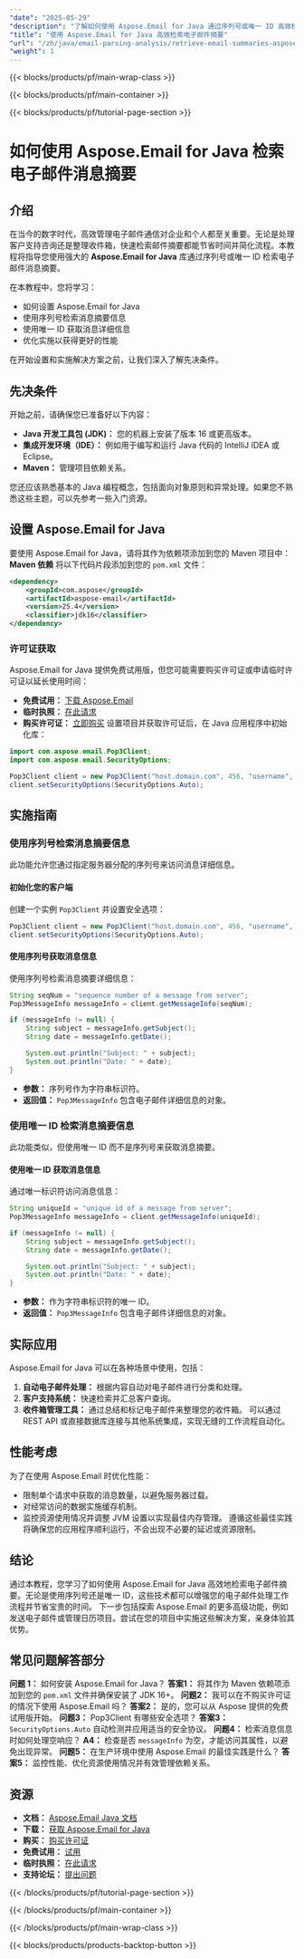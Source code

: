 ```yaml
---
"date": "2025-05-29"
"description": "了解如何使用 Aspose.Email for Java 通过序列号或唯一 ID 高效检索电子邮件摘要。立即增强您的电子邮件管理工作流程。"
"title": "使用 Aspose.Email for Java 高效检索电子邮件摘要"
"url": "/zh/java/email-parsing-analysis/retrieve-email-summaries-aspose-email-java/"
"weight": 1
---
```


{{< blocks/products/pf/main-wrap-class >}}

{{< blocks/products/pf/main-container >}}

{{< blocks/products/pf/tutorial-page-section >}}
# 如何使用 Aspose.Email for Java 检索电子邮件消息摘要
## 介绍
在当今的数字时代，高效管理电子邮件通信对企业和个人都至关重要。无论是处理客户支持咨询还是整理收件箱，快速检索邮件摘要都能节省时间并简化流程。本教程将指导您使用强大的 **Aspose.Email for Java** 库通过序列号或唯一 ID 检索电子邮件消息摘要。

在本教程中，您将学习：
- 如何设置 Aspose.Email for Java
- 使用序列号检索消息摘要信息
- 使用唯一 ID 获取消息详细信息
- 优化实施以获得更好的性能

在开始设置和实施解决方案之前，让我们深入了解先决条件。
## 先决条件
开始之前，请确保您已准备好以下内容：
- **Java 开发工具包 (JDK)：** 您的机器上安装了版本 16 或更高版本。
- **集成开发环境（IDE）：** 例如用于编写和运行 Java 代码的 IntelliJ IDEA 或 Eclipse。
- **Maven：** 管理项目依赖关系。

您还应该熟悉基本的 Java 编程概念，包括面向对象原则和异常处理。如果您不熟悉这些主题，可以先参考一些入门资源。
## 设置 Aspose.Email for Java
要使用 Aspose.Email for Java，请将其作为依赖项添加到您的 Maven 项目中：
**Maven 依赖**
将以下代码片段添加到您的 `pom.xml` 文件：
```xml
<dependency>
    <groupId>com.aspose</groupId>
    <artifactId>aspose-email</artifactId>
    <version>25.4</version>
    <classifier>jdk16</classifier>
</dependency>
```
### 许可证获取
Aspose.Email for Java 提供免费试用版，但您可能需要购买许可证或申请临时许可证以延长使用时间：
- **免费试用：** [下载 Aspose.Email](https://releases.aspose.com/email/java/)
- **临时执照：** [在此请求](https://purchase.aspose.com/temporary-license/)
- **购买许可证：** [立即购买](https://purchase.aspose.com/buy)
设置项目并获取许可证后，在 Java 应用程序中初始化库：
```java
import com.aspose.email.Pop3Client;
import com.aspose.email.SecurityOptions;

Pop3Client client = new Pop3Client("host.domain.com", 456, "username", "password");
client.setSecurityOptions(SecurityOptions.Auto);
```
## 实施指南
### 使用序列号检索消息摘要信息
此功能允许您通过指定服务器分配的序列号来访问消息详细信息。
#### 初始化您的客户端
创建一个实例 `Pop3Client` 并设置安全选项：
```java
Pop3Client client = new Pop3Client("host.domain.com", 456, "username", "password");
client.setSecurityOptions(SecurityOptions.Auto);
```
#### 使用序列号获取消息信息
使用序列号检索消息摘要详细信息：
```java
String seqNum = "sequence number of a message from server";
Pop3MessageInfo messageInfo = client.getMessageInfo(seqNum);

if (messageInfo != null) {
    String subject = messageInfo.getSubject();
    String date = messageInfo.getDate();

    System.out.println("Subject: " + subject);
    System.out.println("Date: " + date);
}
```
- **参数：** 序列号作为字符串标识符。
- **返回值：** `Pop3MessageInfo` 包含电子邮件详细信息的对象。
### 使用唯一 ID 检索消息摘要信息
此功能类似，但使用唯一 ID 而不是序列号来获取消息摘要。
#### 使用唯一 ID 获取消息信息
通过唯一标识符访问消息信息：
```java
String uniqueId = "unique id of a message from server";
Pop3MessageInfo messageInfo = client.getMessageInfo(uniqueId);

if (messageInfo != null) {
    String subject = messageInfo.getSubject();
    String date = messageInfo.getDate();

    System.out.println("Subject: " + subject);
    System.out.println("Date: " + date);
}
```
- **参数：** 作为字符串标识符的唯一 ID。
- **返回值：** `Pop3MessageInfo` 包含电子邮件详细信息的对象。
## 实际应用
Aspose.Email for Java 可以在各种场景中使用，包括：
1. **自动电子邮件处理：** 根据内容自动对电子邮件进行分类和处理。
2. **客户支持系统：** 快速检索并汇总客户查询。
3. **收件箱管理工具：** 通过总结和标记电子邮件来整理您的收件箱。
可以通过 REST API 或直接数据库连接与其他系统集成，实现无缝的工作流程自动化。
## 性能考虑
为了在使用 Aspose.Email 时优化性能：
- 限制单个请求中获取的消息数量，以避免服务器过载。
- 对经常访问的数据实施缓存机制。
- 监控资源使用情况并调整 JVM 设置以实现最佳内存管理。
遵循这些最佳实践将确保您的应用程序顺利运行，不会出现不必要的延迟或资源限制。
## 结论
通过本教程，您学习了如何使用 Aspose.Email for Java 高效地检索电子邮件摘要。无论是使用序列号还是唯一 ID，这些技术都可以增强您的电子邮件处理工作流程并节省宝贵的时间。
下一步包括探索 Aspose.Email 的更多高级功能，例如发送电子邮件或管理日历项目。尝试在您的项目中实施这些解决方案，亲身体验其优势。
## 常见问题解答部分
**问题 1：** 如何安装 Aspose.Email for Java？ 
**答案1：** 将其作为 Maven 依赖项添加到您的 `pom.xml` 文件并确保安装了 JDK 16+。
**问题2：** 我可以在不购买许可证的情况下使用 Aspose.Email 吗？
**答案2：** 是的，您可以从 Aspose 提供的免费试用版开始。
**问题3：** Pop3Client 有哪些安全选项？
**答案3：** `SecurityOptions.Auto` 自动检测并应用适当的安全协议。
**问题4：** 检索消息信息时如何处理空响应？
**A4：** 检查是否 `messageInfo` 为空，才能访问其属性，以避免出现异常。
**问题5：** 在生产环境中使用 Aspose.Email 的最佳实践是什么？
**答案5：** 监控性能、优化资源使用情况并有效管理依赖关系。
## 资源
- **文档：** [Aspose.Email Java 文档](https://reference.aspose.com/email/java/)
- **下载：** [获取 Aspose.Email for Java](https://releases.aspose.com/email/java/)
- **购买：** [购买许可证](https://purchase.aspose.com/buy)
- **免费试用：** [试用](https://releases.aspose.com/email/java/)
- **临时执照：** [在此请求](https://purchase.aspose.com/temporary-license/)
- **支持论坛：** [提出问题](https://forum.aspose.com/c/email/10)

{{< /blocks/products/pf/tutorial-page-section >}}

{{< /blocks/products/pf/main-container >}}

{{< /blocks/products/pf/main-wrap-class >}}

{{< blocks/products/products-backtop-button >}}